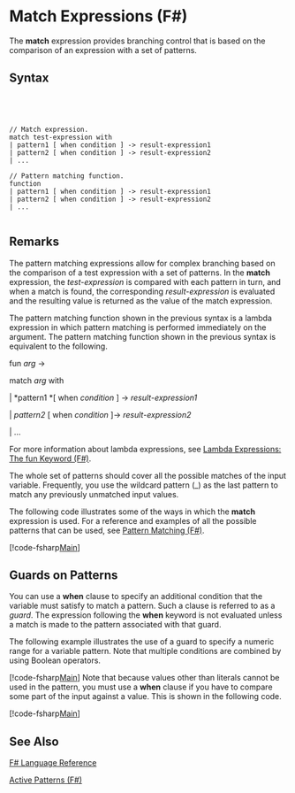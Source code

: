 # Match Expressions (F#)

The **match** expression provides branching control that is based on the comparison of an expression with a set of patterns.


## Syntax



```




// Match expression.
match test-expression with
| pattern1 [ when condition ] -> result-expression1
| pattern2 [ when condition ] -> result-expression2
| ...

// Pattern matching function.
function
| pattern1 [ when condition ] -> result-expression1
| pattern2 [ when condition ] -> result-expression2
| ...


```





## Remarks
The pattern matching expressions allow for complex branching based on the comparison of a test expression with a set of patterns. In the **match** expression, the *test-expression* is compared with each pattern in turn, and when a match is found, the corresponding *result-expression* is evaluated and the resulting value is returned as the value of the match expression.

The pattern matching function shown in the previous syntax is a lambda expression in which pattern matching is performed immediately on the argument. The pattern matching function shown in the previous syntax is equivalent to the following.

fun *arg* -&gt;

match *arg* with

| *pattern1 *[ when *condition* ] -&gt; *result-expression1*

| *pattern2* [ when *condition* ]-&gt; *result-expression2*

| ...

For more information about lambda expressions, see [Lambda Expressions: The fun Keyword &#40;F&#35;&#41;](Lambda-Expressions-The-fun-Keyword-%5BFSharp%5D.md).

The whole set of patterns should cover all the possible matches of the input variable. Frequently, you use the wildcard pattern (_) as the last pattern to match any previously unmatched input values.

The following code illustrates some of the ways in which the **match** expression is used. For a reference and examples of all the possible patterns that can be used, see [Pattern Matching &#40;F&#35;&#41;](Pattern-Matching-%5BFSharp%5D.md).

[!code-fsharp[Main](snippets/fslangref2/snippet4601.fs)]
    
## Guards on Patterns
You can use a **when** clause to specify an additional condition that the variable must satisfy to match a pattern. Such a clause is referred to as a *guard*. The expression following the **when** keyword is not evaluated unless a match is made to the pattern associated with that guard.

The following example illustrates the use of a guard to specify a numeric range for a variable pattern. Note that multiple conditions are combined by using Boolean operators.

[!code-fsharp[Main](snippets/fslangref2/snippet4602.fs)]
    Note that because values other than literals cannot be used in the pattern, you must use a **when** clause if you have to compare some part of the input against a value. This is shown in the following code.

[!code-fsharp[Main](snippets/fslangref2/snippet4603.fs)]
    
## See Also
[F&#35; Language Reference](FSharp-Language-Reference.md)

[Active Patterns &#40;F&#35;&#41;](Active-Patterns-%5BFSharp%5D.md)

